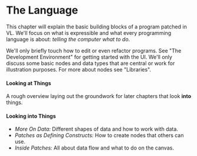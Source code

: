 # The Language

This chapter will explain the basic building blocks of a program patched in VL. 
We'll focus on what is expressible and what every programming language is about: _telling the computer what to do_. 

We'll only briefly touch how to edit or even refactor programs. 
See "The Development Environment" for getting started with the UI. We'll only discuss some basic nodes and data types that are central or work for illustration purposes. For more about nodes see "Libraries".

#### Looking at Things
A rough overview laying out the groundwork for later chapters that look **into** things.

#### Looking into Things
* _More On Data:_ Different shapes of data and how to work with data.
* _Patches as Defining Constructs:_ How to create nodes that others can use.
* _Inside Patches:_ All about data flow and what to do on the canvas.
